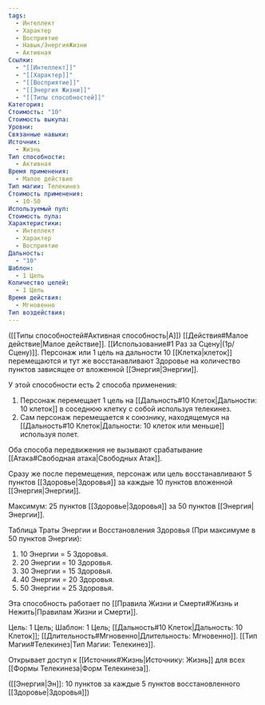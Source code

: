 ```yaml
---
tags:
  - Интеллект
  - Характер
  - Восприятие
  - Навык/ЭнергияЖизни
  - Активная
Ссылки:
  - "[[Интеллект]]"
  - "[[Характер]]"
  - "[[Восприятие]]"
  - "[[Энергия Жизни]]"
  - "[[Типы способностей]]"
Категория: 
Стоимость: "10"
Стоимость выкупа: 
Уровни: 
Связанные навыки: 
Источник:
  - Жизнь
Тип способности:
  - Активная
Время применения:
  - Малое действие
Тип магии: Телекинез
Стоимость применения:
  - 10-50
Используемый пул: 
Стоимость пула: 
Характеристики:
  - Интеллект
  - Характер
  - Восприятие
Дальность:
  - "10"
Шаблон:
  - 1 Цель
Количество целей:
  - 1 Цель
Время действия:
  - Мгновенно
Тип воздействия:
---
```

([[Типы способностей#Активная способность|А]]) [[Действия#Малое действие|Малое действие]]. [[Использование#1 Раз за Сцену|(1р/Сцену)]]. Персонаж или 1 цель на дальности 10 [[Клетка|клеток]] перемещаются и тут же восстанавливают Здоровье на количество пунктов зависящее от вложенной [[Энергия|Энергии]]. 

У этой способности есть 2 способа применения:

1. Персонаж перемещает 1 цель на [[Дальность#10 Клеток|Дальности: 10 клеток]] в соседнюю клетку с собой используя телекинез.
2. Сам персонаж перемещается к союзнику, находящемуся на [[Дальность#10 Клеток|Дальности: 10 клеток или меньше]] используя полет.

Оба способа передвижения не вызывают срабатывание [[Атака#Свободная атака|Свободных Атак]].

Сразу же после перемещения, персонаж или цель восстанавливают 5 пунктов [[Здоровье|Здоровья]] за каждые 10 пунктов вложенной [[Энергия|Энергии]]. 
 
Максимум: 25 пунктов [[Здоровье|Здоровья]] за 50 пунктов [[Энергия|Энергии]].

Таблица Траты Энергии и Восстановления Здоровья
(При максимуме в 50 пунктов Энергии):

1. 10 Энергии = 5 Здоровья.
2. 20 Энергии = 10 Здоровья.
3. 30 Энергии = 15 Здоровья. 
4. 40 Энергии = 20 Здоровья.
5. 50 Энергии = 25 Здоровья.

Эта способность работает по [[Правила Жизни и Смерти#Жизнь и Нежить|Правилам Жизни и Смерти]].

Цель: 1 Цель; Шаблон: 1 Цель; [[Дальность#10 Клеток|Дальность: 10 Клеток]]; [[Длительность#Мгновенно|Длительность: Мгновенно]]. [[Тип Магии#Телекинез|Тип Магии: Телекинез]].

Открывает доступ к [[Источник#Жизнь|Источнику: Жизнь]] для всех [[Формы Телекинеза|Форм Телекинеза]]. 

([[Энергия|Эн]]: 10 пунктов за каждые 5 пунктов восстановленного [[Здоровье|Здоровья]])